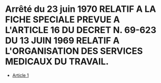 # Arrêté du 23 juin 1970 RELATIF A LA FICHE SPECIALE PREVUE A L'ARTICLE 16 DU DECRET N. 69-623 DU 13 JUIN 1969 RELATIF A L'ORGANISATION DES SERVICES MEDICAUX DU TRAVAIL.

- [Article 1](article-1.md)
